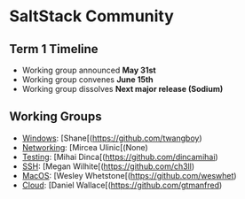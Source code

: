 # SaltStack Community
## Term 1 Timeline
* Working group announced **May 31st**
* Working group convenes **June 15th**
* Working group dissolves **Next major release (Sodium)**

## Working Groups
* [Windows](https://github.com/saltstack/community/work_groups/Windows.md): [Shane[(https://github.com/twangboy)
* [Networking](https://github.com/saltstack/community/work_groups/Networking.md): [Mircea Ulinic[(None)
* [Testing](https://github.com/saltstack/community/work_groups/Testing.md): [Mihai Dinca[(https://github.com/dincamihai)
* [SSH](https://github.com/saltstack/community/work_groups/SSH.md): [Megan Wilhite[(https://github.com/ch3ll)
* [MacOS](https://github.com/saltstack/community/work_groups/MacOS.md): [Wesley Whetstone[(https://github.com/weswhet)
* [Cloud](https://github.com/saltstack/community/work_groups/Cloud.md): [Daniel Wallace[(https://github.com/gtmanfred)
